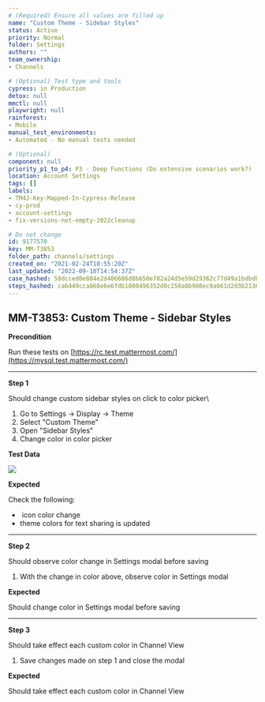 ```yaml
---
# (Required) Ensure all values are filled up
name: "Custom Theme - Sidebar Styles"
status: Active
priority: Normal
folder: Settings
authors: ""
team_ownership: 
- Channels

# (Optional) Test type and tools
cypress: in Production
detox: null
mmctl: null
playwright: null
rainforest: 
- Mobile
manual_test_environments: 
- Automated - No manual tests needed

# (Optional)
component: null
priority_p1_to_p4: P3 - Deep Functions (Do extensive scenarios work?)
location: Account Settings
tags: []
labels: 
- TM4J-Key-Mapped-In-Cypress-Release
- cy-prod
- account-settings
- fix-versions-not-empty-2022cleanup

# Do not change
id: 9177570
key: MM-T3853
folder_path: channels/settings
created_on: "2021-02-24T10:55:20Z"
last_updated: "2022-09-10T14:54:37Z"
case_hashed: 58dcced0e804e2d406686d8b650e782a24d5e59d29362c77d49a1bdbdb686233e3984583ee9cbb8c77c67d7b9d9ca86a
steps_hashed: cab449cca868e6e6fdb1800496352d0c150a8b908ec9a661d2d3b2136457e752674913253c6393ef5a524d3a6a650a2b
---
```


## MM-T3853: Custom Theme - Sidebar Styles

**Precondition**

Run these tests on [https://rc.test.mattermost.com/](https://mysql.test.mattermost.com/)

---

**Step 1**

Should change custom sidebar styles on click to color picker\\

1. Go to Settings -> Display -> Theme
2. Select "Custom Theme"
3. Open "Sidebar Styles"
4. Change color in color picker

**Test Data**

![](https://smartbear-tm4j-prod-us-west-2-attachment-rich-text.s3.us-west-2.amazonaws.com/embedded-f3277290f945470c4add5d21ef3dc7ca7b74388fc7152bfb6b99ae58c66a95a8-1580754297468-2020-02-03_13-24-18.png)

**Expected**

Check the following:

-  icon color change
- theme colors for text sharing is updated

---

**Step 2**

Should observe color change in Settings modal before saving

1. With the change in color above, observe color in Settings modal

**Expected**

Should change color in Settings modal before saving

---

**Step 3**

Should take effect each custom color in Channel View

1. Save changes made on step 1 and close the modal

**Expected**

Should take effect each custom color in Channel View
